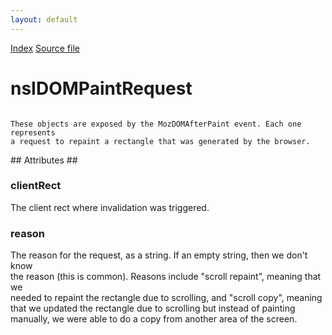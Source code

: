 ```yaml
---
layout: default
---
```

<div id='links'><a href="../index.html">Index</a>
<a href="http://dxr.mozilla.org/mozilla-central/source/dom/interfaces/events/nsIDOMPaintRequest.idl">Source file</a>
</div>

# nsIDOMPaintRequest #
<code>  
These objects are exposed by the MozDOMAfterPaint event. Each one represents  
a request to repaint a rectangle that was generated by the browser.  
  
</code>
## Attributes ##

### clientRect ###
  
The client rect where invalidation was triggered.  
  

### reason ###
  
The reason for the request, as a string. If an empty string, then we don't know  
the reason (this is common). Reasons include "scroll repaint", meaning that we  
needed to repaint the rectangle due to scrolling, and "scroll copy", meaning  
that we updated the rectangle due to scrolling but instead of painting  
manually, we were able to do a copy from another area of the screen.  
  
